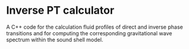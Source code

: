 # Inverse PT calculator

A C++ code for the calculation fluid profiles of direct and inverse phase  transitions and for computing the corresponding gravitational wave spectrum  within the sound shell model.
